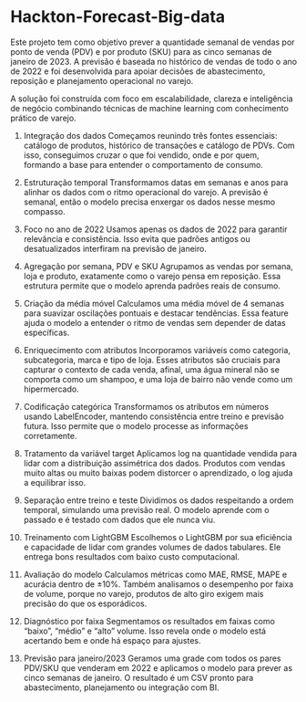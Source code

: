# Hackton-Forecast-Big-data

Este projeto tem como objetivo prever a quantidade semanal de vendas por ponto de venda (PDV) e por produto (SKU) para as cinco semanas de janeiro de 2023. A previsão é baseada no histórico de vendas de todo o ano de 2022 e foi desenvolvida para apoiar decisões de abastecimento, reposição e planejamento operacional no varejo.

A solução foi construída com foco em escalabilidade, clareza e inteligência de negócio combinando técnicas de machine learning com conhecimento prático de varejo.

1. Integração dos dados
Começamos reunindo três fontes essenciais: catálogo de produtos, histórico de transações e catálogo de PDVs. Com isso, conseguimos cruzar o que foi vendido, onde e por quem, formando a base para entender o comportamento de consumo.

2. Estruturação temporal
Transformamos datas em semanas e anos para alinhar os dados com o ritmo operacional do varejo. A previsão é semanal, então o modelo precisa enxergar os dados nesse mesmo compasso.

3. Foco no ano de 2022
Usamos apenas os dados de 2022 para garantir relevância e consistência. Isso evita que padrões antigos ou desatualizados interfiram na previsão de janeiro.

4. Agregação por semana, PDV e SKU
Agrupamos as vendas por semana, loja e produto, exatamente como o varejo pensa em reposição. Essa estrutura permite que o modelo aprenda padrões reais de consumo.

5. Criação da média móvel
Calculamos uma média móvel de 4 semanas para suavizar oscilações pontuais e destacar tendências. Essa feature ajuda o modelo a entender o ritmo de vendas sem depender de datas específicas.

6. Enriquecimento com atributos
Incorporamos variáveis como categoria, subcategoria, marca e tipo de loja. Esses atributos são cruciais para capturar o contexto de cada venda, afinal, uma água mineral não se comporta como um shampoo, e uma loja de bairro não vende como um hipermercado.

7. Codificação categórica
Transformamos os atributos em números usando LabelEncoder, mantendo consistência entre treino e previsão futura. Isso permite que o modelo processe as informações corretamente.

8. Tratamento da variável target
Aplicamos log na quantidade vendida para lidar com a distribuição assimétrica dos dados. Produtos com vendas muito altas ou muito baixas podem distorcer o aprendizado, o log ajuda a equilibrar isso.

9. Separação entre treino e teste
Dividimos os dados respeitando a ordem temporal, simulando uma previsão real. O modelo aprende com o passado e é testado com dados que ele nunca viu.

10. Treinamento com LightGBM
Escolhemos o LightGBM por sua eficiência e capacidade de lidar com grandes volumes de dados tabulares. Ele entrega bons resultados com baixo custo computacional.

11. Avaliação do modelo
Calculamos métricas como MAE, RMSE, MAPE e acurácia dentro de ±10%. Também analisamos o desempenho por faixa de volume, porque no varejo, produtos de alto giro exigem mais precisão do que os esporádicos.

12. Diagnóstico por faixa
Segmentamos os resultados em faixas como “baixo”, “médio” e “alto” volume. Isso revela onde o modelo está acertando bem e onde há espaço para ajustes.

13. Previsão para janeiro/2023
Geramos uma grade com todos os pares PDV/SKU que venderam em 2022 e aplicamos o modelo para prever as cinco semanas de janeiro. O resultado é um CSV pronto para abastecimento, planejamento ou integração com BI.
